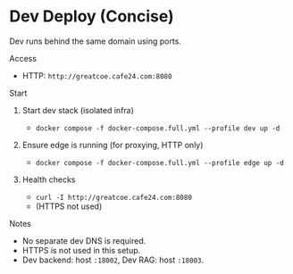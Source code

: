 # Dev Deploy (Concise)

Dev runs behind the same domain using ports.

Access
- HTTP: `http://greatcoe.cafe24.com:8080`

Start
1) Start dev stack (isolated infra)
   - `docker compose -f docker-compose.full.yml --profile dev up -d`

2) Ensure edge is running (for proxying, HTTP only)
   - `docker compose -f docker-compose.full.yml --profile edge up -d`

3) Health checks
   - `curl -I http://greatcoe.cafe24.com:8080`
   - (HTTPS not used)

Notes
- No separate dev DNS is required.
- HTTPS is not used in this setup.
- Dev backend: host `:18002`, Dev RAG: host `:18003`.
